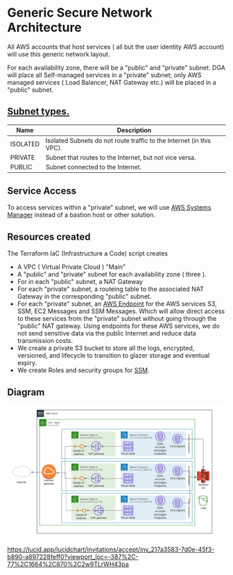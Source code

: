 # Generic Secure Network Architecture

All AWS accounts that host services ( all but the user identity AWS account) will use this generic network layout. 

For each availability zone, there will be a "public" and "private" subnet. DGA will place all Self-managed services in a "private" subnet; only AWS managed services ( Load Balancer, NAT Gateway etc.) will be placed in a "public" subnet.

## [Subnet types.](https://docs.aws.amazon.com/cdk/api/latest/docs/@aws-cdk_aws-ec2.SubnetType.html)
Name | Description
-----|------------
ISOLATED | Isolated Subnets do not route traffic to the Internet (in this VPC).
PRIVATE  | Subnet that routes to the Internet, but not vice versa.
PUBLIC   | Subnet connected to the Internet.

## Service Access
To access services within a "private" subnet, we will use [AWS Systems Manager](https://docs.aws.amazon.com/systems-manager/latest/userguide/create-ssm-doc.html) instead of a bastion host or other solution.

## Resources created
The Terraform IaC (Infrastructure a Code) script creates 
* A VPC (  Virtual Private Cloud ) "Main"
* A "public" and "private" subnet for each availability zone ( three ).
* For in each "public" subnet, a NAT Gateway 
* For each "private" subnet, a routeing table to the associated NAT Gateway in the corresponding "public" subnet. 
* For each "private" subnet, an [AWS Endpoint](https://docs.aws.amazon.com/vpc/latest/privatelink/endpoint-service.html) for the AWS services S3, SSM, EC2 Messages and SSM Messages. Which will allow direct access to these services from the "private" subnet without going through the "public" NAT gateway. Using endpoints for these AWS services, we do not send sensitive data via the public Internet and reduce data transmission costs.
* We create a private S3 bucket to store all the logs, encrypted, versioned, and lifecycle to transition to glazer storage and eventual expiry.
* We create Roles and security groups for [SSM](https://docs.aws.amazon.com/systems-manager/latest/userguide/create-ssm-doc.html).

## Diagram
![Alt text](/documentation/images/dga-network-pipeline.png?raw=true "Network Diagram")

https://lucid.app/lucidchart/invitations/accept/inv_217a3583-7d0e-45f3-b890-a897228feff0?viewport_loc=-387%2C-77%2C1664%2C870%2C2w9TLrWH43pa

